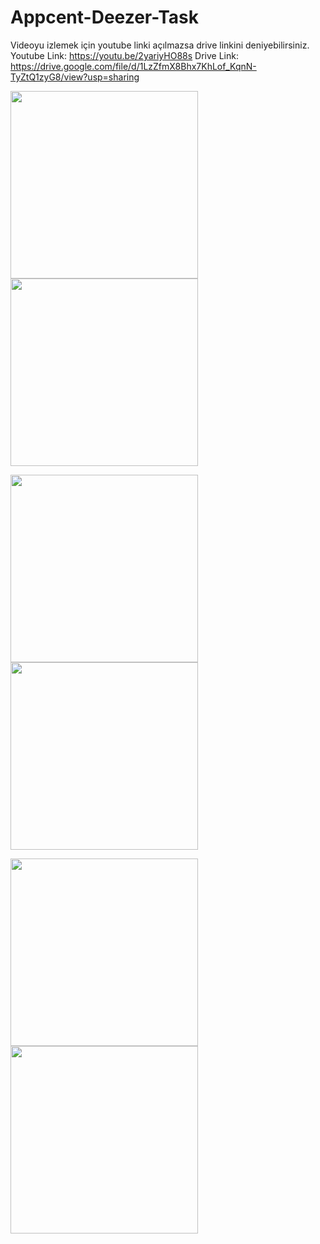 # Appcent-Deezer-Task

Videoyu izlemek için youtube linki açılmazsa drive linkini deniyebilirsiniz.
Youtube Link:
https://youtu.be/2yariyHO88s
Drive Link:
https://drive.google.com/file/d/1LzZfmX8Bhx7KhLof_KqnN-TyZtQ1zyG8/view?usp=sharing

<img src="Images/ss1.png" width= "300"> <img src="Images/ss2.png" width= "300">

<img src="Images/ss3.png" width= "300"> <img src="Images/ss4.png" width= "300">

<img src="Images/ss5.png" width= "300"> <img src="Images/ss6.png" width= "300">
